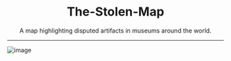 <h1 align="center">The-Stolen-Map</h1>

<p align="center">A map highlighting disputed artifacts in museums around the world.</p>

---

![image](https://user-images.githubusercontent.com/94064167/221199858-b46f6c8e-417f-4a10-b209-a738ec5c36c5.png)
